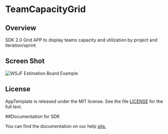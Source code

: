 TeamCapacityGrid
=========================

## Overview
SDK 2.0 Grid APP to display teams capacity and utilization by project and iteration/sprint. 

## Screen Shot
![WSJF Estimation Board Example](https://raw.github.com/RallyRonnie/TeamCapacityGrid/master/screenshot.png)

## License
AppTemplate is released under the MIT license.  See the file [LICENSE](./LICENSE) for the full text.

##Documentation for SDK

You can find the documentation on our help [site.](https://help.rallydev.com/apps/2.0rc2/doc/)
